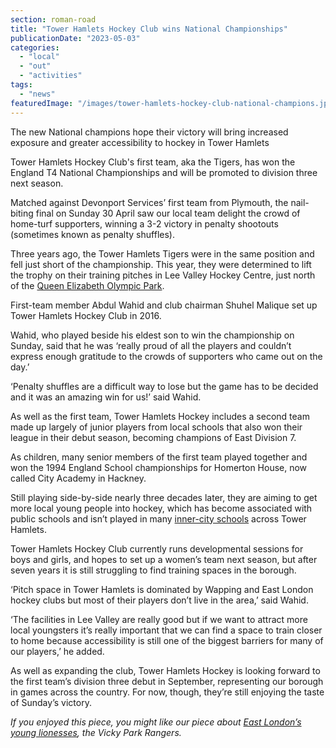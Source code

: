 ```yaml
---
section: roman-road
title: "Tower Hamlets Hockey Club wins National Championships"
publicationDate: "2023-05-03"
categories: 
  - "local"
  - "out"
  - "activities"
tags: 
  - "news"
featuredImage: "/images/tower-hamlets-hockey-club-national-champions.jpg"
---
```


The new National champions hope their victory will bring increased exposure and greater accessibility to hockey in Tower Hamlets

Tower Hamlets Hockey Club's first team, aka the Tigers, has won the England T4 National Championships and will be promoted to division three next season. 

Matched against Devonport Services’ first team from Plymouth, the nail-biting final on Sunday 30 April saw our local team delight the crowd of home-turf supporters, winning a 3-2 victory in penalty shootouts (sometimes known as penalty shuffles). 

Three years ago, the Tower Hamlets Tigers were in the same position and fell just short of the championship. This year, they were determined to lift the trophy on their training pitches in Lee Valley Hockey Centre, just north of the [Queen Elizabeth Olympic Park](https://romanroadlondon.com/ten-years-on-queen-elizabeth-olympic-park/).

First-team member Abdul Wahid and club chairman Shuhel Malique set up Tower Hamlets Hockey Club in 2016.

Wahid, who played beside his eldest son to win the championship on Sunday, said that he was ‘really proud of all the players and couldn’t express enough gratitude to the crowds of supporters who came out on the day.’

‘Penalty shuffles are a difficult way to lose but the game has to be decided and it was an amazing win for us!’ said Wahid. 

As well as the first team, Tower Hamlets Hockey includes a second team made up largely of junior players from local schools that also won their league in their debut season, becoming champions of East Division 7. 

As children, many senior members of the first team played together and won the 1994 England School championships for Homerton House, now called City Academy in Hackney.

Still playing side-by-side nearly three decades later, they are aiming to get more local young people into hockey, which has become associated with public schools and isn’t played in many [inner-city schools](https://romanroadlondon.com/free-school-meals-secondary-schools-tower-hamlets-first-borough/) across Tower Hamlets. 

Tower Hamlets Hockey Club currently runs developmental sessions for boys and girls, and hopes to set up a women’s team next season, but after seven years it is still struggling to find training spaces in the borough. 

‘Pitch space in Tower Hamlets is dominated by Wapping and East London hockey clubs but most of their players don’t live in the area,’ said Wahid. 

‘The facilities in Lee Valley are really good but if we want to attract more local youngsters it’s really important that we can find a space to train closer to home because accessibility is still one of the biggest barriers for many of our players,’ he added. 

As well as expanding the club, Tower Hamlets Hockey is looking forward to the first team’s division three debut in September, representing our borough in games across the country. For now, though, they’re still enjoying the taste of Sunday’s victory. 

  
_If you enjoyed this piece, you might like our piece about_ [_East London’s young lionesses_](https://romanroadlondon.com/vicky-park-rangers-fc-female-football/)_, the Vicky Park Rangers._

